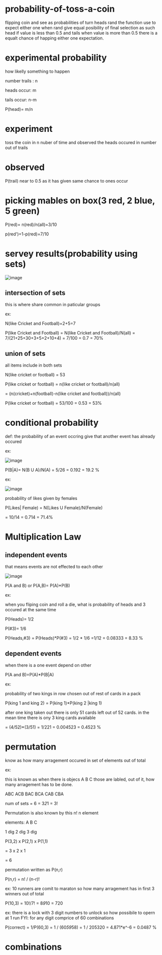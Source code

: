 # probability-of-toss-a-coin

flipping coin and see as probabilities of turn heads 
rand the function use to expect either one 
when rand give equal posibility of final selection as such head if value is less than 0.5 and tails when value is more than 0.5
there is a equalt chance of happing either one expectation.

# experimental probability

how likelly something to happen

number trails : n

heads occur: m

tails occur: n-m

P(head)= m/n

# experiment

toss the coin in n nuber of time and observed the heads occured in number out of trails 

# observed

P(trail) near to 0.5 as it has given same chance to ones occur 

# picking mables on box(3 red, 2 blue, 5 green)

P(red)= n(red)/n(all)=3/10

p(red')=1-p(red)=7/10

# servey results(probability using sets)


![image](https://github.com/user-attachments/assets/b22b178e-949a-48bf-a557-475e94fe3a4f)

## intersection of sets

this is where share common in paticular groups

ex:

N(like Cricket and Football)=2+5=7

P(like Cricket and Football)  =  N(like Cricket and Football)/N(all)  =  7/(21+25+30+3+5+2+10+4)  =  7/100 = 0.7 = 70%

## union of sets

all items include in both sets

N(like cricket or football) = 53

P(like cricket or football) = n(like cricket or football)/n(all)

= (n(cricket)+n(football)-n(like cricket and football))/n(all)

P(like cricket or football) = 53/100 = 0.53 = 53%

# conditional probability

def: the probability of an event occring give that another event has already occured

ex:

![image](https://github.com/user-attachments/assets/5a401cfd-4e31-4d4d-b822-88c8cd136267)



P(B|A)= N(B U A)/N(A)
= 5/26 = 0.192 = 19.2 %

ex:

![image](https://github.com/user-attachments/assets/b2dcb0a9-a171-4eac-a7f0-9e745bbe67ff)

probability of likes given by females

P(Likes| Female) = N(Likes U Female)/N(Female)

= 10/14 = 0.714 = 71.4%

# Multiplication Law

## independent events

that means events are not effected to each other


![image](https://github.com/user-attachments/assets/3ab41caf-0d3e-4c48-9033-43c4e47737c5)


P(A and B) or P(A,B)= P(A)*P(B)

ex:

when you fliping coin and roll a die, what is probability of heads and 3 occured at the same time

P(Heads)= 1/2

P(#3)= 1/6

P(Heads,#3) = P(Heads)*P(#3)
= 1/2 * 1/6
=1/12 = 0.08333 = 8.33 %

## dependent events

when there is a one event depend on other

P(A and B)=P(A)*P(B|A)

ex:

probability of two kings in row chosen out of rest of cards in a pack

P(king 1 and king 2) = P(king 1)*P(king 2 |king 1)

after one king taken out there is only 51 cards left out of 52 cards. in the mean time there is ony 3 king cards available

= (4/52)*(3/51) = 1/221 = 0.004523 = 0.4523 %

# permutation

know as how many arragement occured in set of elements out of total

ex:

this is known as when there is objecs A B C those are labled, out of it, how many arragement has to be done.

ABC
ACB
BAC
BCA
CAB
CBA

num of sets = 6 = 3*2*1 = 3!

Permutation is also known by this n! n element

elements: A B C

1 dig   2 dig    3 dig
 
P(3,2) x P(2,1) x P(1,1)

= 3  x  2   x 1

= 6

permutation written as P(n,r)

P(n,r) = n! / (n-r)!

ex: 10 runners are comit to maraton so how many arragement has in first 3 winners out of total

P(10,3) = 10!/7! = 8*9*10 = 720

ex:  there is a lock with 3 digit numbers to unlock so how possibile to opern at 1 run FYI: for any digit comprice of 60 combinations

P(correct) = 1/P(60,3) = 1 / (60*59*58) = 1 / 205320 = 4.871*e^-6 
= 0.0487 %

 # combinations
